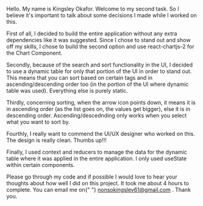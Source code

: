 Hello. My name is Kingsley Okafor. Welcome to my second task. So I believe it's important to talk about some decisions I made while I worked on this.

First of all, I decided to build the entire application without any extra dependencies like it was suggested. Since I chose to stand out and show off my skills, I chose to build the second option and use react-chartjs-2 for the Chart Component.

Secondly, because of the search and sort functionality in the UI, I decided to use a dynamic table for only that portion of the UI in order to stand out. This means that you can sort based on certain tags and in ascending/descending order too (in the portion of the UI where dynamic table was used). Everything else is purely static.

Thirdly, concerning sorting, when the arrow icon points down, it means it is in ascending order (as the list goes on, the values get bigger), else it is in descending order. Ascending/descednding only works when you select what you want to sort by.

Fourthly, I really want to commend the UI/UX designer who worked on this. The design is really clean. Thumbs up!!!

Finally, I used context and reducers to manage the data for the dynamic table where it was applied in the entire application. I only used useState within certain components.

Please go through my code and if possible I would love to hear your thoughts about how well I did on this project. It took me about 4 hours to complete. You can email me on{" "} [nonsokingsley61@gmail.com](mailto:nonsokingsley61@gmail.com) . Thank you.